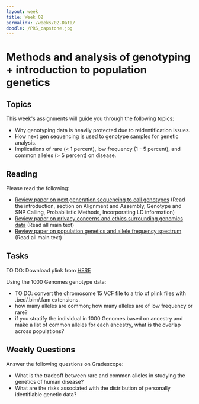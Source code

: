 ```yaml
---
layout: week
title: Week 02
permalink: /weeks/02-Data/
doodle: /PRS_capstone.jpg
---
```


# Methods and analysis of genotyping + introduction to population genetics

## Topics

This week's assignments will guide you through the following topics:
* Why genotyping data is heavily protected due to reidentification issues. 
* How next gen sequencing is used to genotype samples for genetic analysis. 
* Implications of rare (< 1 percent), low frequency (1 - 5 percent), and common alleles (> 5 percent) on disease. 

## Reading

Please read the following:
* [Review paper on next generation sequencing to call genotypes](https://www.nature.com/articles/nrg2986)
  (Read the introduction, section on Alignment and Assembly, Genotype and SNP Calling, Probabilistic Methods, Incorporating LD information)
* [Review paper on privacy concerns and ethics surrounding genomics data](https://www.nature.com/articles/s41576-022-00455-y)
  (Read all main text)
* [Review paper on population genetics and allele frequency spectrum](https://www.sciencedirect.com/science/article/pii/S0092867411010695?via%3Dihub)
  (Read all main text)

## Tasks
TO DO: Download plink from [HERE](https://www.cog-genomics.org/plink/2.0/)

Using the 1000 Genomes genotype data:
* TO DO: convert the chromosome 15 VCF file to a trio of plink files with .bed/.bim/.fam extensions. 
* how many alleles are common; how many alleles are of low frequency or rare?
* if you stratify the individual in 1000 Genomes based on ancestry and make a list of common alleles for each ancestry, what is the overlap across populations?

## Weekly Questions

Answer the following questions on Gradescope:

* What is the tradeoff between rare and common alleles in studying the genetics of human disease?
* What are the risks associated with the distribution of personally identifiable genetic data?

